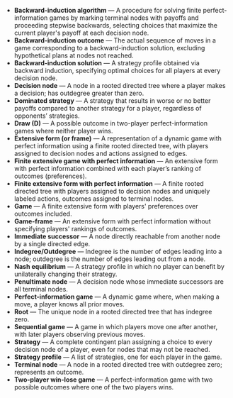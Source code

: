 - **Backward-induction algorithm** — A procedure for solving finite perfect-information games by marking terminal nodes with payoffs and proceeding stepwise backwards, selecting choices that maximize the current player's payoff at each decision node.
- **Backward-induction outcome** — The actual sequence of moves in a game corresponding to a backward-induction solution, excluding hypothetical plans at nodes not reached.
- **Backward-induction solution** — A strategy profile obtained via backward induction, specifying optimal choices for all players at every decision node.
- **Decision node** — A node in a rooted directed tree where a player makes a decision; has outdegree greater than zero.
- **Dominated strategy** — A strategy that results in worse or no better payoffs compared to another strategy for a player, regardless of opponents’ strategies.
- **Draw (D)** — A possible outcome in two-player perfect-information games where neither player wins.
- **Extensive form (or frame)** — A representation of a dynamic game with perfect information using a finite rooted directed tree, with players assigned to decision nodes and actions assigned to edges.
- **Finite extensive game with perfect information** — An extensive form with perfect information combined with each player’s ranking of outcomes (preferences).
- **Finite extensive form with perfect information** — A finite rooted directed tree with players assigned to decision nodes and uniquely labeled actions, outcomes assigned to terminal nodes.
- **Game** — A finite extensive form with players' preferences over outcomes included.
- **Game-frame** — An extensive form with perfect information without specifying players' rankings of outcomes.
- **Immediate successor** — A node directly reachable from another node by a single directed edge.
- **Indegree/Outdegree** — Indegree is the number of edges leading into a node; outdegree is the number of edges leading out from a node.
- **Nash equilibrium** — A strategy profile in which no player can benefit by unilaterally changing their strategy.
- **Penultimate node** — A decision node whose immediate successors are all terminal nodes.
- **Perfect-information game** — A dynamic game where, when making a move, a player knows all prior moves.
- **Root** — The unique node in a rooted directed tree that has indegree zero.
- **Sequential game** — A game in which players move one after another, with later players observing previous moves.
- **Strategy** — A complete contingent plan assigning a choice to every decision node of a player, even for nodes that may not be reached.
- **Strategy profile** — A list of strategies, one for each player in the game.
- **Terminal node** — A node in a rooted directed tree with outdegree zero; represents an outcome.
- **Two-player win-lose game** — A perfect-information game with two possible outcomes where one of the two players wins.
